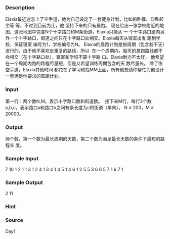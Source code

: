 
### Description
Elaxia最近迷恋上了空手道，他为自己设定了一套健身计划，比如俯卧撑、仰卧起坐等 等，不过到目前为止，他
坚持下来的只有晨跑。 现在给出一张学校附近的地图，这张地图中包含N个十字路口和M条街道，Elaxia只能从 一
个十字路口跑向另外一个十字路口，街道之间只在十字路口处相交。Elaxia每天从寝室出发 跑到学校，保证寝室
编号为1，学校编号为N。 Elaxia的晨跑计划是按周期（包含若干天）进行的，由于他不喜欢走重复的路线，所以 
在一个周期内，每天的晨跑路线都不会相交（在十字路口处），寝室和学校不算十字路 口。Elaxia耐力不太好，
他希望在一个周期内跑的路程尽量短，但是又希望训练周期包含的天 数尽量长。 除了练空手道，Elaxia其他时间
都花在了学习和找MM上面，所有他想请你帮忙为他设计 一套满足他要求的晨跑计划。
### Input
第一行：两个数N,M。表示十字路口数和街道数。 
接下来M行，每行3个数a,b,c，表示路口a和路口b之间有条长度为c的街道（单向）。
N ≤ 200，M ≤ 20000。

### Output
两个数，第一个数为最长周期的天数，第二个数为满足最长天数的条件下最短的路程长 度。
### Sample Input
7 10
1 2 1
1 3 1
2 4 1
3 4 1
4 5 1
4 6 1
2 5 5
3 6 6
5 7 1
6 7 1
### Sample Output
2 11
### Hint

### Source
Day1
